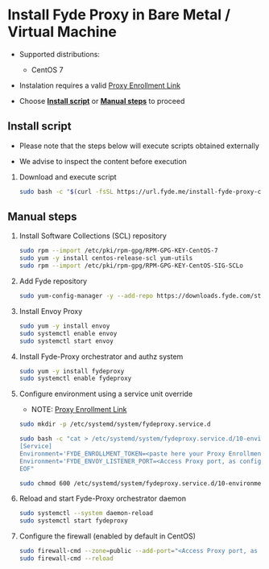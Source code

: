 # Install Fyde Proxy in Bare Metal / Virtual Machine

- Supported distributions:
  - CentOS 7

- Instalation requires a valid [Proxy Enrollment Link](../console/configurations/add_proxy.md#adding-a-proxy)

- Choose [**Install script**](##install-script) or [**Manual steps**](##manual-steps) to proceed

## Install script

- Please note that the steps below will execute scripts obtained externally

- We advise to inspect the content before execution

1. Download and execute script

    ```sh
    sudo bash -c "$(curl -fsSL https://url.fyde.me/install-fyde-proxy-centos)"
    ```

## Manual steps

1. Install Software Collections (SCL) repository

    ```sh
    sudo rpm --import /etc/pki/rpm-gpg/RPM-GPG-KEY-CentOS-7
    sudo yum -y install centos-release-scl yum-utils
    sudo rpm --import /etc/pki/rpm-gpg/RPM-GPG-KEY-CentOS-SIG-SCLo
    ```

1. Add Fyde repository

    ```sh
    sudo yum-config-manager -y --add-repo https://downloads.fyde.com/stable.repo
    ```

1. Install Envoy Proxy

    ```sh
    sudo yum -y install envoy
    sudo systemctl enable envoy
    sudo systemctl start envoy
    ```

1. Install Fyde-Proxy orchestrator and authz system

    ```sh
    sudo yum -y install fydeproxy
    sudo systemctl enable fydeproxy
    ```

1. Configure environment using a service unit override

    - NOTE: [Proxy Enrollment Link](../console/configurations/add_proxy.md#adding-a-proxy)

    ```sh
    sudo mkdir -p /etc/systemd/system/fydeproxy.service.d

    sudo bash -c "cat > /etc/systemd/system/fydeproxy.service.d/10-environment.conf <<EOF
    [Service]
    Environment='FYDE_ENROLLMENT_TOKEN=<paste here your Proxy Enrollment Link>'
    Environment='FYDE_ENVOY_LISTENER_PORT=<Access Proxy port, as configured in the management console>'
    EOF"

    sudo chmod 600 /etc/systemd/system/fydeproxy.service.d/10-environment.conf
    ```

1. Reload and start Fyde-Proxy orchestrator daemon

    ```sh
    sudo systemctl --system daemon-reload
    sudo systemctl start fydeproxy
    ```

1. Configure the firewall (enabled by default in CentOS)

    ```sh
    sudo firewall-cmd --zone=public --add-port="<Access Proxy port, as configured in the management console>/tcp" --permanent
    sudo firewall-cmd --reload
    ```
